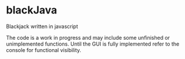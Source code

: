 # blackJava

Blackjack written in javascript

The code is a work in progress and may include some unfinished or unimplemented functions.
Until the GUI is fully implemented refer to the console for functional visibility.
